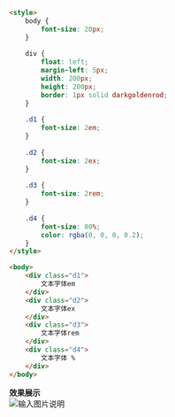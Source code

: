 ```html
<style>
    body {
        font-size: 20px;
    }
    
    div {
        float: left;
        margin-left: 5px;
        width: 200px;
        height: 200px;
        border: 1px solid darkgoldenrod;
    }
    
    .d1 {
        font-size: 2em;
    }
    
    .d2 {
        font-size: 2ex;
    }
    
    .d3 {
        font-size: 2rem;
    }
    
    .d4 {
        font-size: 80%;
        color: rgba(0, 0, 0, 0.2);
    }
</style>

<body>
    <div class="d1">
        文本字体em
    </div>
    <div class="d2">
        文本字体ex
    </div>
    <div class="d3">
        文本字体rem
    </div>
    <div class="d4">
        文本字体 %
    </div>
</body>
```
**效果展示**  
![输入图片说明](https://images.gitee.com/uploads/images/2021/0911/105434_06dcea18_8254421.png "css单位.png")